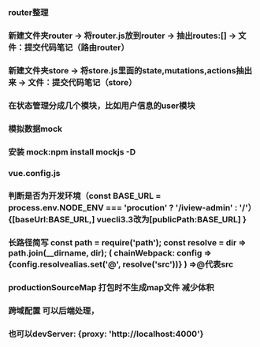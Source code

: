 ### router整理

### 新建文件夹router -> 将router.js放到router -> 抽出routes:[] -> 文件：提交代码笔记（路由router）

### 新建文件夹store -> 将store.js里面的state,mutations,actions抽出来 -> 文件：提交代码笔记（store）
### 在状态管理分成几个模块，比如用户信息的user模块

### 模拟数据mock
### 安装 mock:npm install mockjs -D

### vue.config.js  
### 判断是否为开发环境（const BASE_URL = process.env.NODE_ENV === 'procution' ? '/iview-admin' : '/'）{[baseUrl:BASE_URL,] vuecli3.3改为[publicPath:BASE_URL]   }

### 长路径简写 const path = require('path'); const resolve = dir => path.join(__dirname, dir); ( chainWebpack: config => {config.resolvealias.set('@', resolve('src'))} )     =>@代表src

### productionSourceMap  打包时不生成map文件 减少体积

### 跨域配置  可以后端处理，
### 也可以devServer: {proxy: 'http://localhost:4000'}
